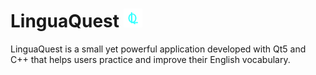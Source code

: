 # LinguaQuest <img src="./imagesREADME/lOGO.png" alt="Logo" height="30">
LinguaQuest is a small yet powerful application developed with Qt5 and C++ that helps users practice and improve their English vocabulary.
